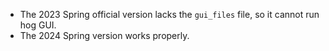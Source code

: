 * The 2023 Spring official version lacks the `gui_files` file, so it cannot run hog GUI.
* The 2024 Spring version works properly.

